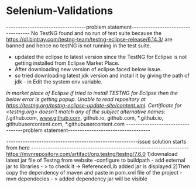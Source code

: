 # Selenium-Validations
----------------------------------problem statement-----------------------------------
No TestNG found and no run of test suite
 because the https://dl.bintray.com/testng-team/testng-eclipse-release/6.14.3/ are banned and hence no testNG is not running in the test suite.

* updated the eclipse to latest version since the TestNG for Eclipse is not getting installed from Eclipse Market Place.
* After downloading new version of eclipse faced below issue.
* so tried downloading latest jdk version and install it by giving the path of jdk - in Edit the system env variable.

*in market place of Eclipse if tried to install TESTNG for Eclipse then the below error is getting popup.
Unable to read repository at https://testng.org/testng-eclipse-update-site/content.xml.
Certificate for <testng.org> doesn't match any of the subject alternative names: 
[*.github.com, www.github.com, github.io, github.com, *.github.io, githubusercontent.com, *.githubusercontent.com
----------------------------------problem statement-----------------------------------

--------------------------------------------------------issue solution starts from here -------------------------------------------------------------------
https://mvnrepository.com/artifact/org.testng/testng/7.6.0
1)downaload latest jar file of Testng from website -configure to buildpath - add external jar to  libraries - > to check it -> ReferencedLib added jar is displayed
2)Then copy the dependency of maven and paste in pom.xml file of the project - mvn dependecies - > added dependency jar will be visible
